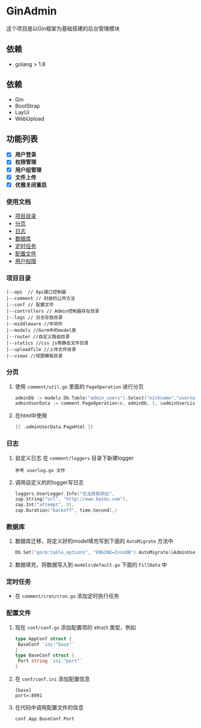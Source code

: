 # GinAdmin
这个项目是以Gin框架为基础搭建的后台管理模块<br>

## 依赖
* golang > 1.8
## 依赖
* Gin
* BootStrap
* LayUi
* WebUpload

## 功能列表
- [x] **用户登录**
- [x] **权限管理**
- [x] **用户组管理**
- [x] **文件上传**
- [x] **优雅关闭重启**

### 使用文档
- [项目目录](#结构)
- [分页](#分页)
- [日志](#日志)
- [数据库](#数据库)
- [定时任务](#定时任务)
- [配置文件](#配置文件)
- [用户权限](#用户权限)

### <a name="结构">项目目录</a>
```
|--api  // Api接口控制器
|--comment // 封装的公共方法
|--conf // 配置文件
|--controllers // Admin控制器存在目录
|--logs // 日志存放目录
|--middleware //中间件
|--models //Gorm中的model类
|--router //自定义路由目录
|--statics //css js等静态文件目录
|--uploadfile //上传文件目录
|--views //视图模板目录
```

### <a name="分页">分页</a>

1.  使用 `comment/util.go` 里面的 `PageOperation` 进行分页
    ```go
    adminDb := models.Db.Table("admin_users").Select("nickname","username").Where("uid != ?", 1)
    adminUserData := comment.PageOperation(c, adminDb, 1, &adminUserList)
    ```
2.  在html中使用
    ```go
    {{ .adminUserData.PageHtml }}
    ```

### <a name="日志">日志</a>
1.  自定义日志 在 `comment/loggers` 目录下新建logger
    ```
    参考 userlog.go 文件
    ```
2.  调用自定义的的logger写日志
    ```go
    loggers.UserLogger.Info("无法获取网址",
    zap.String("url", "http://www.baidu.com"),
    zap.Int("attempt", 3),
    zap.Duration("backoff", time.Second),)
    ```

### <a name="数据库">数据库</a>

1. 数据库迁移，将定义好的model填充写到下面的 `AutoMigrate` 方法中

   ```go
   Db.Set("gorm:table_options", "ENGINE=InnoDB").AutoMigrate(&AdminUsers{},&AdminGroup{})
   ```

2. 数据填充，将数据写入到 `models\default.go` 下面的 `FillData` 中

### <a name="定时任务">定时任务</a>

-    在 `comment/cron/cron.go`  添加定时执行任务

### <a name="配置文件">配置文件</a>

1. 现在 `conf/conf.go` 添加配置项的 struct 类型，例如

   ```go
   type AppConf struct {
   	BaseConf `ini:"base"`
   }
   type BaseConf struct {
   	Port string `ini:"port"`
   }
   ```

2. 在 `conf/conf.ini` 添加配置信息

   ```
   [base]
   port=:8091
   ```

3. 在代码中调用配置文件的信息

   ```go
   conf.App.BaseConf.Port
   ```

   











